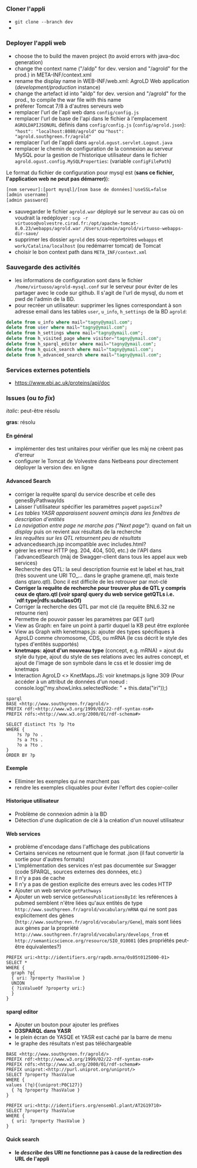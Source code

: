 ### Cloner l'appli
*  `git clone --branch dev `
*   


### Deployer l'appli web
*  choose the <default profile> to build the maven project (to avoid errors with java-doc generation) 
*  change the context name ("/aldp" for dev. version and "/agrold" for the prod.) in META-INF/context.xml
*  rename the display name in WEB-INF/web.xml: AgroLD Web application (*development/production* instance)
*  change the artefact id into "aldp" for dev. version and "/agrold" for the prod., to compile the war file with this name
*  préferer Tomcat 7/8 à d'autres serveurs web
*  remplacer l'url de l'apli web dans `config/config.js`
*  remplacer l'url de base de l'api dans le fichier à l'emplacement `AGROLDAPIJSONURL` définis dans `config/config.js` (`config/agrold.json`): `"host": "localhost:8080/agrold"` ou `"host": "agrold.southgreen.fr/agrold"`
*  remplacer l'url de l'appli dans `agrold.ogust.servlet.Logout.java`
*  remplacer le chemin de configuration de la connexion au serveur MySQL pour la gestion de l'historique utilisateur dans le fichier `agrold.ogust.config.MySQLProperties`: (variable `configFilePath`)

Le format du fichier de configuration pour mysql est (**sans ce fichier, l'application web ne peut pas démarrer)**):

```bash
[nom serveur]:[port mysql]/[nom base de données]?useSSL=false
[admin username]
[admin password]
```

*  sauvegarder le fichier `agrold.war` déployé sur le serveur au cas où on voudrait la redéployer : `scp -r virtuoso@volvestre.cirad.fr:/opt/apache-tomcat-8.0.23/webapps/agrold.war /Users/zadmin/agrold/virtuoso-webapps-dir-save/`
*  supprimer les dossier `agrold` des sous-repertoires `webapps` et `work/Catalina/localhost` (ou redémarrer tomcat) de Tomcat
*  choisir le bon context path dans `META_INF/context.xml`


### Sauvegarde des activités
*  les informations de configuration sont dans le fichier `/home/virtuoso/agrold-mysql.conf` 
sur le serveur pour éviter de les partager avec le code sur github. Il s'agit de l'url de mysql, du nom et pwd de l'admin de la BD. 
*  pour recréer un utilisateur: supprimer les lignes correspondant à son adresse email dans les tables `user`, `u_info`, `h_settings` de la BD `agrold`:

```sql
delete from u_info where mail="tagny@ymail.com";
delete from user where mail="tagny@ymail.com";
delete from h_settings where mail="tagny@ymail.com";
delete from h_visited_page where visitor="tagny@ymail.com";
delete from h_sparql_editor where mail="tagny@ymail.com";
delete from h_quick_search where mail="tagny@ymail.com";
delete from h_advanced_search where mail="tagny@ymail.com";
```

### Services externes potentiels
*  https://www.ebi.ac.uk/proteins/api/doc


### Issues (ou *to fix*)

*italic*: peut-être résolu

**gras**: résolu

#### En général
* implémenter des test unitaires pour vérifier que les màj ne crèent pas d'erreur
* configurer le Tomcat de Volvestre dans Netbeans pour directement déployer la version dev. en ligne

#### Advanced Search
*  corriger la requête sparql du service describe et celle des genesByPathwayIds
*  Laisser l'utilisateur spécifier les paramètres `page`et `pageSize`?
*  *Les tables YASR apparaissent souvent aminçis dans les fenêtres de description d'entités*
*  *La navigation entre page ne marche pas ("Next page")*: quand on fait un *display* puis on revient aux résultats de la recherche
*  *les requêtes sur les QTL retournent peu de résultats*
*  advancedsearch.jsp incompatible avec includes.html?
*  gérer les erreur HTTP (eg. 204, 404, 500, etc.) de l'API dans l'advancedSearch (màj de Swagger-client dans tous les appel aux web services)
*  Recherche des QTL: la seul description fournie est le label et has_trait (très souvent une URI TO_... dans le graphe gramene.qtl, mais texte dans qtaro.qtl). Donc il est difficile de les retrouver par mot-clé
*  **Corriger la requête de recherche pour trouver plus de QTL y compris ceux de qtaro.qtl (voir sparql query du web service getQTLs i.e. `rdf:type|rdfs:subclassOf)**
*  Corriger la recherche des QTL par mot clé (la requête BNL6.32 ne retourne rien)
*  Permettre de pouvoir passer les paramètres par GET (url)
*  View as Graph: en faire un point à partir duquel la KB peut être explorée
*  View as Graph with kenetmaps.js: ajouter des types spécifiques à AgroLD comme chromosome, CDS, ou mRNA (le css décrit le style des types d'entités supportés) 
*  **knetmaps: ajout d'un nouveau type** (concept, e.g. mRNA) = ajout du style du type, ajout du style de ses relations avec les autres concept, et ajout de l'image de son symbole dans le css et le dossier img de knetmaps
*  Interaction AgroLD <> KnetMaps.JS: voir knetmaps.js ligne 309 (Pour accéder à un attribut de données d'un noeud : console.log("my.showLinks.selectedNode: " + this.data("iri"));)
```
sparql
BASE <http://www.southgreen.fr/agrold/>
PREFIX rdf:<http://www.w3.org/1999/02/22-rdf-syntax-ns#>
PREFIX rdfs:<http://www.w3.org/2000/01/rdf-schema#>

SELECT distinct ?ts ?p ?to
WHERE { 
    ?s ?p ?o . 
  	?s a ?ts .
  	?o a ?to .
} 
ORDER BY ?p
```

#### Exemple
*  Elliminer les exemples qui ne marchent pas
*  rendre les exemples cliquables pour éviter l'effort des copier-coller

#### Historique utilisateur
*  Problème de connexion admin à la BD
*  Détection d'une duplication de clé à la création d'un nouvel utilisateur

#### Web services
*  problème d'encodage dans l'affichage des publications
*  Certains services ne retournent que le format .json (il faut convertir la sortie pour d'autres formats)
*  L'implémentation des services n'est pas documentée sur Swagger (code SPARQL, sources externes des données, etc.)
*  Il n'y a pas de cache
*  Il n'y a pas de gestion explicite des erreurs avec les codes HTTP
*  Ajouter un web service `getPathways`
*  Ajouter un web service `getGenesPublicationsById`: les reférences à pubmed semblent n'être liées qu'aux entités 
de type `http://www.southgreen.fr/agrold/vocabulary/mRNA` qui ne sont pas explicitement des gènes (`http://www.southgreen.fr/agrold/vocabulary/Gene`), mais sont liées 
aux gènes par la propriété `http://www.southgreen.fr/agrold/vocabulary/develops_from` et `http://semanticscience.org/resource/SIO_010081` 
(des propriétés peut-être équivalentes?) 
```sparql
PREFIX uri:<http://identifiers.org/rapdb.mrna/Os05t0125000-01>
SELECT *
WHERE {
  graph ?g{
  { uri: ?property ?hasValue }
  UNION
  { ?isValueOf ?property uri:}
  }
}
```

#### sparql editor
*  Ajouter un bouton pour ajouter les préfixes
*  **D3SPARQL dans YASR**
*  le plein écran de YASQE et YASR est caché par la barre de menu
*  le graphe des résultats n'est pas téléchargeable
```sparql
BASE <http://www.southgreen.fr/agrold/>
PREFIX rdf:<http://www.w3.org/1999/02/22-rdf-syntax-ns#>
PREFIX rdfs:<http://www.w3.org/2000/01/rdf-schema#>
PREFIX uniprot:<http://purl.uniprot.org/uniprot/>
SELECT ?property ?hasValue 
WHERE {
values (?q){(uniprot:P0C127)}
  { ?q ?property ?hasValue }
}
```
```sparql
PREFIX uri:<http://identifiers.org/ensembl.plant/AT2G19710>
SELECT ?property ?hasValue 
WHERE {
  { uri: ?property ?hasValue }
}
```


#### Quick search
*  **le *describe* des URI ne fonctionne pas à cause de la redirection des URL de l'appli**